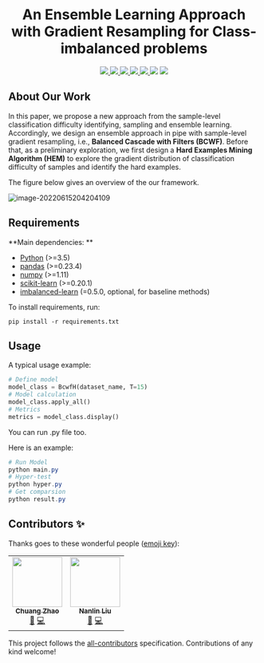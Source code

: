 <h1 align="center"> An Ensemble Learning Approach with Gradient
Resampling for Class-imbalanced problems </h1>

<p align="center">
  <!-- <img src="https://img.shields.io/badge/ChuangZhao-BCWF-orange">
  <img src="https://img.shields.io/github/stars/ChuangZhao/JOC">
  <img src="https://img.shields.io/github/forks/ChuangZhao/JOC">
  <img src="https://img.shields.io/github/issues/ChuangZhao/JOC">  
  <img src="https://img.shields.io/github/license/ChuangZhao/JOC"> -->
  <a href="https://github.com/Data-Designer/JOC">
    <img src="https://img.shields.io/badge/ChuangZhao-JOC-orange">
  </a>
  <a href="https://github.com/Data-Designer/JOC/stargazers">
    <img src="https://img.shields.io/github/stars/Data-Designer/JOC">
  </a>
  <a href="https://github.com/Data-Designer/JOC/network/members">
    <img src="https://img.shields.io/github/forks/Data-Designer/JOC">
  </a>
  <a href="https://github.com/Data-Designer/JOC/issues">
    <img src="https://img.shields.io/github/issues/Data-Designer/JOC">
  </a>
  <a href="https://github.com/Data-Designer/JOC/graphs/traffic">
    <img src="https://visitor-badge.glitch.me/badge?page_id=Data-Designer.JOC">
  </a>
  <!-- ALL-CONTRIBUTORS-BADGE:START - Do not remove or modify this section -->
<a href="https://github.com/Data-Designer/JOC#contributors-"><img src="https://img.shields.io/badge/all_contributors-1-orange.svg"></a>
<!-- ALL-CONTRIBUTORS-BADGE:END -->
  <a href="https://github.com/Data-Designer/JOC/blob/master/LICENSE">
    <img src="https://img.shields.io/github/license/Data-Designer/JOC">
  </a>
</p>

## About Our Work

In this paper, we propose a new approach from the sample-level classification difficulty identifying, sampling and ensemble learning. Accordingly, we design an ensemble approach in pipe with sample-level gradient resampling,  i.e., **Balanced Cascade with Filters (BCWF)**. Before that, as a preliminary exploration, we first design a **Hard Examples Mining Algorithm (HEM)** to explore the gradient distribution of classification difficulty of samples and identify the hard examples.

The figure below gives an overview of the our framework. 

![image-20220615204204109](https://s2.loli.net/2022/06/15/iFbzAw1R5ZWceJs.png)



## Requirements

**Main dependencies: **

- [Python](https://www.python.org/) (>=3.5)
- [pandas](https://pandas.pydata.org/) (>=0.23.4)
- [numpy](https://numpy.org/) (>=1.11)
- [scikit-learn](https://scikit-learn.org/stable/) (>=0.20.1)
- [imbalanced-learn](https://imbalanced-learn.readthedocs.io/en/stable/index.html) (=0.5.0, optional, for baseline methods)

To install requirements, run:

```Shell
pip install -r requirements.txt
```



## Usage

A typical usage example:

```python
# Define model
model_class = BcwfH(dataset_name, T=15) 
# Model calculation
model_class.apply_all()
# Metrics
metrics = model_class.display()
```

You can run .py file too.

Here is an example:

```powershell
# Run Model
python main.py
# Hyper-test
python hyper.py
# Get comparsion
python result.py
```



## Contributors ✨

Thanks goes to these wonderful people ([emoji key](https://allcontributors.org/docs/en/emoji-key)):

<table>
  <tr>
    <td align="center"><a href="https://data-designer.github.io/"><img src="https://avatars.githubusercontent.com/u/26108487?v=4?s=100" width="100px;" alt=""/><br /><sub><b>Chuang Zhao</b></sub></a><br /><a href="#ideas-ZhiningLiu1998" title="Ideas, Planning, & Feedback">🤔</a> <a href="https://github.com/Data-Designer/JOC/commits?author=Data-Designer" title="Code">💻</a></td>
      <td align="center"><a href="https://github.com/ohmymamamiya"><img src="https://avatars.githubusercontent.com/u/26108487?v=4?s=100" width="100px;" alt=""/><br /><sub><b>Nanlin Liu</b></sub></a><br /><a href="#ideas-ZhiningLiu1998" title="Ideas, Planning, & Feedback">🤔</a> <a href="https://github.com/ohmymamamiya" title="Code">💻</a></td>
  </tr>
</table>

This project follows the [all-contributors](https://github.com/all-contributors/all-contributors) specification. Contributions of any kind welcome!
